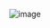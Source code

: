 <!-- <html>
  <object data="http://localhost/getstats/arian0zen" type="image/svg+xml" alt="image">
    Your browser does not support SVG
  </object>
</html> -->
![image](http://localhost/getstats/arian0zen)
<object data="http://localhost/getstats/arian0zen" type="image/svg+xml">


